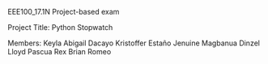EEE100_17.1N Project-based exam

Project Title: Python Stopwatch

Members:
Keyla Abigail Dacayo
Kristoffer Estaño 
Jenuine Magbanua
Dinzel Lloyd Pascua
Rex Brian Romeo
